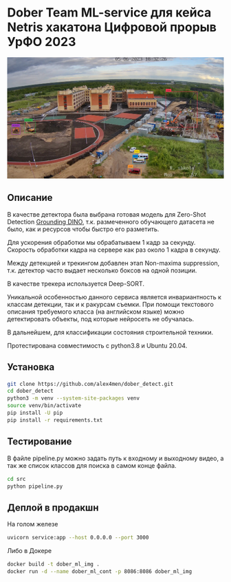 # Dober Team ML-service для кейса Netris хакатона Цифровой прорыв УрФО 2023

[//]: # (Image References)
[image1]: ./misc/test_out.jpg "Test output"


![test output][image1]


## Описание

В качестве детектора была выбрана готовая модель для Zero-Shot Detection [Grounding DINO](https://github.com/IDEA-Research/GroundingDINO), т.к. размеченного обучающего датасета не было, как и ресурсов чтобы быстро его разметить.

Для ускорения обработки мы обрабатываем 1 кадр за секунду. Скорость обработки кадра на сервере как раз около 1 кадра в секунду.

Между детекцией и трекингом добавлен этап Non-maxima suppression, т.к. детектор часто выдает несколько боксов на одной позиции.

В качестве трекера используется Deep-SORT.

Уникальной особенностью данного сервиса является инвариантность к классам детекции, так и к ракурсам съемки. При помощи текстового описания требуемого класса (на английском языке) можно детектировать объекты, под которые нейросеть не обучалась.

В дальнейшем, для классификации состояния строительной техники.

Протестирована совместимость с python3.8 и Ubuntu 20.04.

## Установка

```bash
git clone https://github.com/alex4men/dober_detect.git
cd dober_detect
python3 -m venv --system-site-packages venv
source venv/bin/activate
pip install -U pip
pip install -r requirements.txt
```

## Тестирование

В файле pipeline.py можно задать путь к входному и выходному видео, а так же список классов для поиска в самом конце файла.

```bash
cd src
python pipeline.py
```

## Деплой в продакшн

На голом железе

```bash
uvicorn service:app --host 0.0.0.0 --port 3000
```

Либо в Докере

```bash
docker build -t dober_ml_img .
docker run -d --name dober_ml_cont -p 8086:8086 dober_ml_img
```


